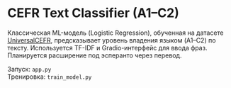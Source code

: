 # CEFR Text Classifier (A1–C2)

Классическая ML-модель (Logistic Regression), обученная на датасете [UniversalCEFR](https://huggingface.co/datasets/UniversalCEFR/cefr_sp_en), предсказывает уровень владения языком (A1–C2) по тексту. Используется TF-IDF и Gradio-интерфейс для ввода фраз. Планируется расширение под эсперанто через перевод.

Запуск: `app.py`  
Тренировка: `train_model.py`
